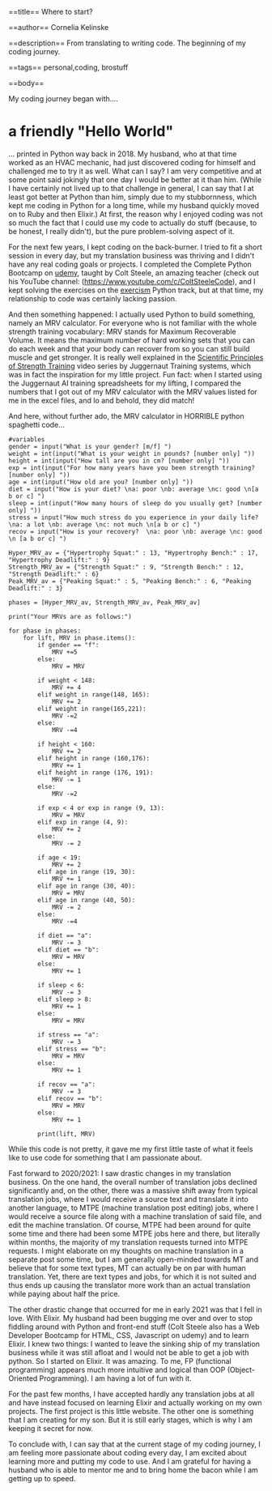 ==title==
Where to start?

==author==
Cornelia Kelinske

==description==
From translating to writing code. The beginning of my coding journey.


==tags==
personal,coding, brostuff

==body==

My coding journey began with....  

                                
# a friendly "Hello World"


... printed in Python way back in 2018. My husband, who at that time worked as an HVAC mechanic, had just discovered coding for himself and
challenged me to try it as well. What can I say? I am very competitive and at some point said jokingly that one day I would be better at it than him.
(While I have certainly not lived up to that challenge in general, I can say that I at least got better at Python than him, simply due to my stubbornness, which
kept me coding in Python for a long time, while my husband quickly moved on to Ruby and then Elixir.)
At first, the reason why I enjoyed coding was not so much the fact that I could use my code to actually do stuff (because, to be honest, I really didn't), 
but the pure problem-solving aspect of it. 


For the next few years, I kept coding on the back-burner. I tried to fit a short session in every day, but my translation business was thriving and I didn't have any
real coding goals or projects. I completed the Complete Python Bootcamp on [udemy](https://www.udemy.com/), taught by Colt Steele, an amazing teacher (check out his YouTube
channel: (https://www.youtube.com/c/ColtSteeleCode), and I kept solving the exercises on the [exercism](https://exercism.io/) Python track, but at that time, my relationship to code was certainly lacking passion.

And then something happened: I actually used Python to build something, namely an MRV calculator. For everyone who is not familiar with the whole strength training 
vocabulary:
MRV stands for Maximum Recoverable Volume. It means the maximum number of hard working sets that you can do each week and that your body can recover from so you can still build muscle and get stronger. It is really well explained in the [Scientific Principles of Strength Training](https://www.youtube.com/watch?v=k7_kCLHOl_0&list=PL1rSl6Pd49IlsiAgFRWNI1ruDGNrMJ092) video series by Juggernaut Training systems, which was in fact the inspiration for my little project. Fun fact: when I started using the Juggernaut AI training spreadsheets for my lifting, I compared the numbers that I got out of my MRV calculator with the MRV values listed for me in the excel files, and lo and behold, they did match!  

And here, without further ado, the MRV calculator in HORRIBLE python spaghetti code...



```
#variables
gender = input("What is your gender? [m/f] ")
weight = int(input("What is your weight in pounds? [number only] "))
height = int(input("How tall are you in cm? [number only] "))
exp = int(input("For how many years have you been strength training? [number only] "))
age = int(input("How old are you? [number only] "))
diet = input("How is your diet? \na: poor \nb: average \nc: good \n[a b or c] ")
sleep = int(input("How many hours of sleep do you usually get? [number only] "))
stress = input("How much stress do you experience in your daily life? \na: a lot \nb: average \nc: not much \n[a b or c] ")
recov = input("How is your recovery?  \na: poor \nb: average \nc: good \n [a b or c] ")

Hyper_MRV_av = {"Hypertrophy Squat:" : 13, "Hypertrophy Bench:" : 17, "Hypertrophy Deadlift:" : 9}
Strength_MRV_av = {"Strength Squat:" : 9, "Strength Bench:" : 12, "Strength Deadlift:" : 6}
Peak_MRV_av = {"Peaking Squat:" : 5, "Peaking Bench:" : 6, "Peaking Deadlift:" : 3}

phases = [Hyper_MRV_av, Strength_MRV_av, Peak_MRV_av]

print("Your MRVs are as follows:")

for phase in phases:
    for lift, MRV in phase.items():
        if gender == "f":
            MRV +=5
        else:
            MRV = MRV

        if weight < 148:
            MRV += 4
        elif weight in range(148, 165):
            MRV += 2
        elif weight in range(165,221):
            MRV -=2
        else:
            MRV -=4

        if height < 160:
            MRV += 2
        elif height in range (160,176):
            MRV += 1
        elif height in range (176, 191):
            MRV -= 1
        else:
            MRV -=2

        if exp < 4 or exp in range (9, 13):
            MRV = MRV
        elif exp in range (4, 9):
            MRV += 2
        else:
            MRV -= 2

        if age < 19:
            MRV += 2
        elif age in range (19, 30):
            MRV += 1
        elif age in range (30, 40):
            MRV = MRV
        elif age in range (40, 50):
            MRV -= 2
        else:
            MRV -=4

        if diet == "a":
            MRV -= 3
        elif diet == "b":
            MRV = MRV
        else:
            MRV += 1

        if sleep < 6:
            MRV -= 3
        elif sleep > 8:
            MRV += 1
        else:
            MRV = MRV

        if stress == "a":
            MRV -= 3
        elif stress == "b":
            MRV = MRV
        else:
            MRV += 1

        if recov == "a":
            MRV -= 3
        elif recov == "b":
            MRV = MRV
        else:
            MRV += 1
        
        print(lift, MRV)

```

While this code is not pretty, it gave me my first little taste of what it feels like to use code for something that I am passionate about.

Fast forward to 2020/2021: I saw drastic changes in my translation business. On the one hand, the overall number of translation jobs declined significantly and, on the other,
there was a massive shift away from typical translation jobs, where I would receive a source text and translate it into another language, to MTPE (machine translation post editing) jobs, where I would receive a source file along with a machine translation of said file, and edit the machine translation.
Of course, MTPE had been around for quite some time and there had been some MTPE jobs here and there, but literally within months, the majority of my translation requests turned into MTPE requests. I might elaborate on my thoughts on machine translation in a separate post some time, but I am generally open-minded towards MT and believe that for some text types, MT can actually be on par with human translation. Yet, there are text types and jobs, for which it is not suited and thus ends up causing the translator more work than an actual translation while paying about half the price.

The other drastic change that occurred for me in early 2021 was that I fell in love. With Elixir. My husband had been bugging me over and over to stop fiddling around with Python and front-end stuff (Colt Steele also has a Web Developer Bootcamp for HTML, CSS, Javascript on udemy) and to learn Elixir. 
I knew two things: I wanted to leave the sinking ship of my translation business while it was still afloat and I would not be able to get a job with python. So I started on Elixir.
It was amazing. To me, FP (functional programming) appears much more intuitive and logical than OOP (Object-Oriented Programming).
I am having a lot of fun with it.

For the past few months, I have accepted hardly any translation jobs at all and have instead focused on learning Elixir and actually working on my own projects.
The first project is this little website. The other one is something that I am creating for my son. But it is still early stages, which is why I am keeping it secret for now.

To conclude with, I can say that at the current stage of my coding journey, I am feeling more passionate about coding every day, I am excited about learning more and putting my code to use. And I am grateful for having a husband who is able to mentor me and to bring home the bacon while I am getting up to speed.



